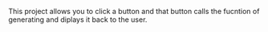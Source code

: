 This project allows you to click a button and that button calls the fucntion of generating and diplays it back to the user. 